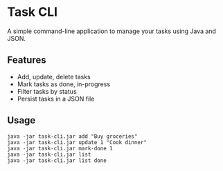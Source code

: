 # Task CLI

A simple command-line application to manage your tasks using Java and JSON.

## Features
- Add, update, delete tasks
- Mark tasks as done, in-progress
- Filter tasks by status
- Persist tasks in a JSON file

## Usage
```
java -jar task-cli.jar add "Buy groceries"
java -jar task-cli.jar update 1 "Cook dinner"
java -jar task-cli.jar mark-done 1
java -jar task-cli.jar list
java -jar task-cli.jar list done
```
